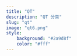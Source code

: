```yaml
---
title: "QT"
description: "QT 分类"
slug: "qt"
image: "qt6.png"
style:
    background: "#2a9d8f"
    color: "#fff"
---
```

